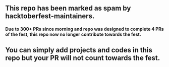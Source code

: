 ## This repo has been marked as spam by hacktoberfest-maintainers.
#### Due to 300+ PRs since morning and repo was designed to complete 4 PRs of the fest, this repo now no longer contribute towards the fest. 
## You can simply add projects and codes in this repo but your PR will not count towards the fest.
